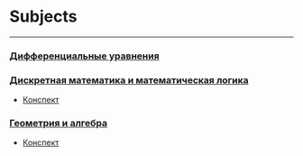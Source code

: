 # Subjects
-------------------------------------------
### [Дифференциальные уравнения](https://github.com/kelidon/FAMCS/tree/master/%D0%94%D0%A3%20%20%20%20%20%20%20%20%20%20%D0%B4%D0%B8%D1%84%D1%84%D0%B5%D1%80%D0%B5%D0%BD%D1%86%D0%B8%D0%B0%D0%BB%D1%8C%D0%BD%D1%8B%D0%B5%20%D1%83%D1%80%D0%B0%D0%B2%D0%BD%D0%B5%D0%BD%D0%B8%D1%8F)
### [Дискретная математика и математическая логика](https://github.com/kelidon/FAMCS/tree/master/%D0%94%D0%9C%20%20%20%20%20%20%20%20%20%D0%B4%D0%B8%D1%81%D0%BA%D1%80%D0%B5%D1%82%D0%BD%D0%B0%D1%8F%20%D0%BC%D0%B0%D1%82%D0%B5%D0%BC%D0%B0%D1%82%D0%B8%D0%BA%D0%B0%20%D0%B8%20%D0%BC%D0%B0%D1%82%D0%B5%D0%BC%D0%B0%D1%82%D0%B8%D1%87%D0%B5%D1%81%D0%BA%D0%B0%D1%8F%20%D0%BB%D0%BE%D0%B3%D0%B8%D0%BA%D0%B0)
  - [Конспект](https://drive.google.com/open?id=1Pr-iRlvnzJkM112vj87DwjYN8bkMKwut)
### [Геометрия и алгебра](https://github.com/kelidon/FAMCS/tree/master/%D0%93%D0%90%20%20%20%20%20%20%20%20%20%20%20%D0%B3%D0%B5%D0%BE%D0%BC%D0%B5%D1%82%D1%80%D0%B8%D1%8F%20%D0%B8%20%D0%B0%D0%BB%D0%B3%D0%B5%D0%B1%D1%80%D0%B0/%D0%9A%D0%BE%D0%BB%D0%BB%D0%BE%D0%BA%D0%B2%D0%B8%D1%83%D0%BC%D1%8B)
  - [Конспект](https://drive.google.com/open?id=1hqfKIHhXIYHyou5rPIXcmI0V0DzifLhF)
